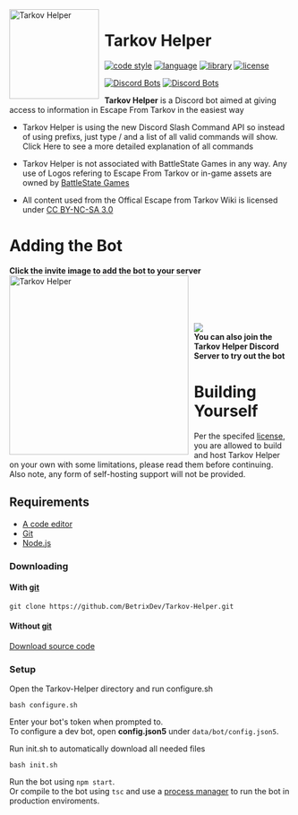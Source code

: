 <img width="160" height="160" align="left" style="float: left; margin: 0 10px 0 0;" alt="Tarkov Helper" src="https://raw.githubusercontent.com/Tarkov-Helper/Tarkov-Helper-Assets/main/Media/Logo250x250.png">

# Tarkov Helper

[![code style](https://img.shields.io/badge/code_style-prettier-ff69b4.svg?style=flat)](https://github.com/prettier/prettier)
[![language](https://img.shields.io/badge/language%20-typescript-blue?style=flat)](https://www.typescriptlang.org)
[![library](https://img.shields.io/badge/library-discordx-blue?style=flat)](https://www.npmjs.com/package/discordx)
[![license](https://img.shields.io/github/license/BetrixDev/Tarkov-Helper)](https://github.com/BetrixDev/Tarkov-Helper/blob/master/LICENSE)

[![Discord Bots](https://top.gg/api/widget/status/797600238449590334.svg)](https://top.gg/bot/797600238449590334) [![Discord Bots](https://top.gg/api/widget/servers/797600238449590334.svg)](https://top.gg/bot/797600238449590334)

**Tarkov Helper** is a Discord bot aimed at giving access to information in Escape From Tarkov in the easiest way

-   Tarkov Helper is using the new Discord Slash Command API so instead of using prefixs, just type / and a list of all valid commands will show. Click Here to see a more detailed explanation of all commands

-   Tarkov Helper is not associated with BattleState Games in any way. Any use of Logos refering to Escape From Tarkov or in-game assets are owned by [BattleState Games](https://www.battlestategames.com)

-   All content used from the Offical Escape from Tarkov Wiki is licensed under [CC BY-NC-SA 3.0](https://www.fandom.com/licensing)

# Adding the Bot

**Click the invite image to add the bot to your server**
<br>
[<img width="320" height="" align="left" style="float: left; margin: 0 10px 0 0;" alt="Tarkov Helper" src="https://raw.githubusercontent.com/Tarkov-Helper/Tarkov-Helper-Assets/main/Media/InviteBanner.png">](https://discord.com/api/oauth2/authorize?client_id=797600238449590334&permissions=128&scope=bot%20applications.commands)
<br><br><br><br><br>
[<img src="https://discordapp.com/api/guilds/797601083589001227/widget.png?style=banner2">](https://discord.gg/CHhE5vQ3zT)
<br>
**You can also join the Tarkov Helper Discord Server to try out the bot**

# Building Yourself

Per the specifed [license](https://github.com/BetrixDev/Tarkov-Helper/blob/master/LICENSE), you are allowed to build and host Tarkov Helper on your own with some limitations, please read them before continuing. Also note, any form of self-hosting support will not be provided.

## **Requirements**

-   [A code editor](https://code.visualstudio.com/download)
-   [Git](https://git-scm.com/downloads)
-   [Node.js](https://nodejs.org/en/)

### **Downloading**

#### With [git](https://git-scm.com/downloads)

    git clone https://github.com/BetrixDev/Tarkov-Helper.git

#### Without [git](https://git-scm.com/downloads)

[Download source code](https://github.com/BetrixDev/Tarkov-Helper/archive/master.zip)

### **Setup**

Open the Tarkov-Helper directory and run configure.sh

    bash configure.sh

Enter your bot's token when prompted to. <br>
To configure a dev bot, open **config.json5** under `data/bot/config.json5`.

Run init.sh to automatically download all needed files

    bash init.sh

Run the bot using `npm start`. <br>
Or compile to the bot using `tsc` and use a [process manager](https://www.npmjs.com/package/pm2) to run the bot in production enviroments.
